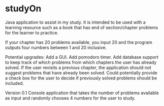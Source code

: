 # studyOn
Java application to assist in my study. It is intended to be used with a learning 
resource such as a book that has end of section/chapter problems for the learner 
to practice. 

If your chapter has 20 problems available, you input 20 and the program outputs 
four numbers between 1 and 20 inclusive.

Potential upgrades:
    Add a GUI. 
    Add pomodoro timer. 
    Add database support to keep track of which problems from which chapters the user has already solved. If the user 
    revisits a previous chapter, the application should not suggest problems that have already been solved. Could 
    potentially provide a check box for the user to decide if previously solved problems should be included.

Version 0.1
    Console application that takes the number of problems available as input and randomly chooses 4 numbers for the user 
    to study.
